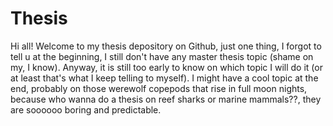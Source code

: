 # Thesis
Hi all! Welcome to my thesis depository on Github, just one thing, I forgot to tell u at the beginning, I still don't have any master thesis topic (shame on my, I know). Anyway, it is still too early to know on which topic I will do it (or at least that's what I keep telling to myself). I might have a cool topic at the end, probably on those werewolf copepods that rise in full moon nights, because who wanna do a thesis on reef sharks or marine mammals??, they are soooooo boring and predictable.
